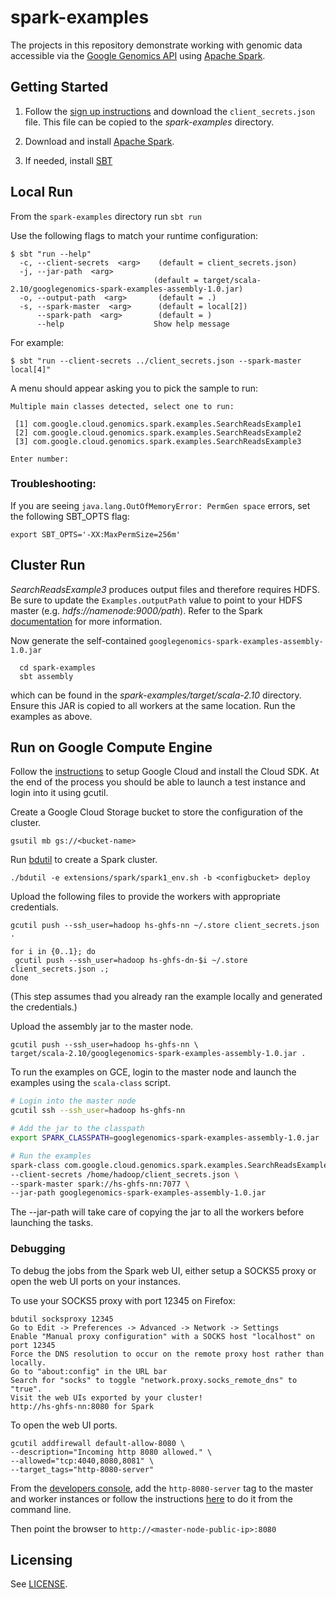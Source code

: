 spark-examples
==============

The projects in this repository demonstrate working with genomic data accessible via the [Google Genomics API](https://developers.google.com/genomics/) using [Apache Spark](http://spark.apache.org/).

Getting Started
---------------

 1. Follow the [sign up instructions](https://developers.google.com/genomics) and download the `client_secrets.json` file. This file can be copied to the _spark-examples_ directory.

 2. Download and install [Apache Spark](https://spark.apache.org/downloads.html).

 3. If needed, install [SBT](http://www.scala-sbt.org/release/docs/Getting-Started/Setup.html)


Local Run
---------
From the `spark-examples` directory run `sbt run`

Use the following flags to match your runtime configuration:

```
$ sbt "run --help"
  -c, --client-secrets  <arg>    (default = client_secrets.json)
  -j, --jar-path  <arg>
                                (default = target/scala-2.10/googlegenomics-spark-examples-assembly-1.0.jar)
  -o, --output-path  <arg>       (default = .)
  -s, --spark-master  <arg>      (default = local[2])
      --spark-path  <arg>        (default = )
      --help                    Show help message
```

For example: 

```
$ sbt "run --client-secrets ../client_secrets.json --spark-master local[4]"
```


A menu should appear asking you to pick the sample to run:
```
Multiple main classes detected, select one to run:

 [1] com.google.cloud.genomics.spark.examples.SearchReadsExample1
 [2] com.google.cloud.genomics.spark.examples.SearchReadsExample2
 [3] com.google.cloud.genomics.spark.examples.SearchReadsExample3

Enter number:
```

### Troubleshooting:

If you are seeing `java.lang.OutOfMemoryError: PermGen space` errors, set the following SBT_OPTS flag:
```
export SBT_OPTS='-XX:MaxPermSize=256m'
``` 

Cluster Run
-----------
_SearchReadsExample3_ produces output files and therefore requires HDFS. Be sure to update the `Examples.outputPath` value to point to your HDFS master (e.g. _hdfs://namenode:9000/path_). Refer to the Spark [documentation](http://spark.apache.org/docs/0.9.1/spark-standalone.html#running-alongside-hadoop) for more information.


Now generate the self-contained `googlegenomics-spark-examples-assembly-1.0.jar`
```
  cd spark-examples
  sbt assembly
```
which can be found in the _spark-examples/target/scala-2.10_ directory. Ensure this JAR is copied to all workers at the same location. Run the examples as above.


Run on Google Compute Engine
-----------------------------
Follow the [instructions](https://groups.google.com/forum/#!topic/gcp-hadoop-announce/EfQms8tK5cE) to setup Google Cloud and install the Cloud SDK. At the end of the process you should be able to launch a test instance and login into it using gcutil.


Create a Google Cloud Storage bucket to store the configuration of the cluster.

```
gsutil mb gs://<bucket-name>
```

Run [bdutil](https://groups.google.com/forum/#!topic/gcp-hadoop-announce/EfQms8tK5cE) to create a Spark cluster.

```
./bdutil -e extensions/spark/spark1_env.sh -b <configbucket> deploy

```

Upload the following files to provide the workers with appropriate credentials.

```
gcutil push --ssh_user=hadoop hs-ghfs-nn ~/.store client_secrets.json .

for i in {0..1}; do 
 gcutil push --ssh_user=hadoop hs-ghfs-dn-$i ~/.store client_secrets.json .; 
done
```
(This step assumes thad you already ran the example locally and generated the credentials.)

Upload the assembly jar to the master node.
```
gcutil push --ssh_user=hadoop hs-ghfs-nn \
target/scala-2.10/googlegenomics-spark-examples-assembly-1.0.jar .
```

To run the examples on GCE, login to the master node and launch the examples using the `scala-class` script.
```bash
# Login into the master node
gcutil ssh --ssh_user=hadoop hs-ghfs-nn

# Add the jar to the classpath
export SPARK_CLASSPATH=googlegenomics-spark-examples-assembly-1.0.jar

# Run the examples
spark-class com.google.cloud.genomics.spark.examples.SearchReadsExample1 \
--client-secrets /home/hadoop/client_secrets.json \ 
--spark-master spark://hs-ghfs-nn:7077 \
--jar-path googlegenomics-spark-examples-assembly-1.0.jar
```

The --jar-path will take care of copying the jar to all the workers before launching the tasks.


### Debugging 
To debug the jobs from the Spark web UI, either setup a SOCKS5 proxy 
or open the web UI ports on your instances.

To use your SOCKS5 proxy with port 12345 on Firefox:

```
bdutil socksproxy 12345
Go to Edit -> Preferences -> Advanced -> Network -> Settings
Enable "Manual proxy configuration" with a SOCKS host "localhost" on port 12345
Force the DNS resolution to occur on the remote proxy host rather than locally.
Go to "about:config" in the URL bar
Search for "socks" to toggle "network.proxy.socks_remote_dns" to "true".
Visit the web UIs exported by your cluster!
http://hs-ghfs-nn:8080 for Spark
```

To open the web UI ports.

```
gcutil addfirewall default-allow-8080 \
--description="Incoming http 8080 allowed." \
--allowed="tcp:4040,8080,8081" \
--target_tags="http-8080-server"
```
From the [developers console](https://console.developers.google.com/project),
add the `http-8080-server` tag to the master and worker instances or follow the instructions
[here](https://developers.google.com/compute/docs/instances#tags) to do it from the command line.

Then point the browser to `http://<master-node-public-ip>:8080`

Licensing
---------

See [LICENSE](LICENSE).
